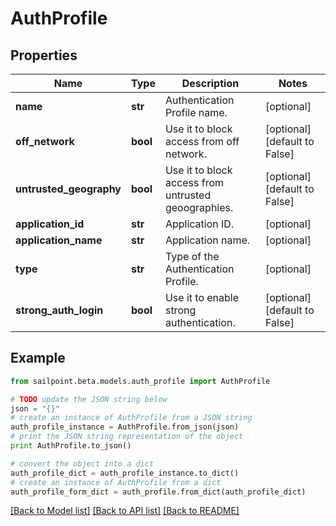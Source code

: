 # AuthProfile


## Properties

Name | Type | Description | Notes
------------ | ------------- | ------------- | -------------
**name** | **str** | Authentication Profile name. | [optional] 
**off_network** | **bool** | Use it to block access from off network. | [optional] [default to False]
**untrusted_geography** | **bool** | Use it to block access from untrusted geoographies. | [optional] [default to False]
**application_id** | **str** | Application ID. | [optional] 
**application_name** | **str** | Application name. | [optional] 
**type** | **str** | Type of the Authentication Profile. | [optional] 
**strong_auth_login** | **bool** | Use it to enable strong authentication. | [optional] [default to False]

## Example

```python
from sailpoint.beta.models.auth_profile import AuthProfile

# TODO update the JSON string below
json = "{}"
# create an instance of AuthProfile from a JSON string
auth_profile_instance = AuthProfile.from_json(json)
# print the JSON string representation of the object
print AuthProfile.to_json()

# convert the object into a dict
auth_profile_dict = auth_profile_instance.to_dict()
# create an instance of AuthProfile from a dict
auth_profile_form_dict = auth_profile.from_dict(auth_profile_dict)
```
[[Back to Model list]](../README.md#documentation-for-models) [[Back to API list]](../README.md#documentation-for-api-endpoints) [[Back to README]](../README.md)


